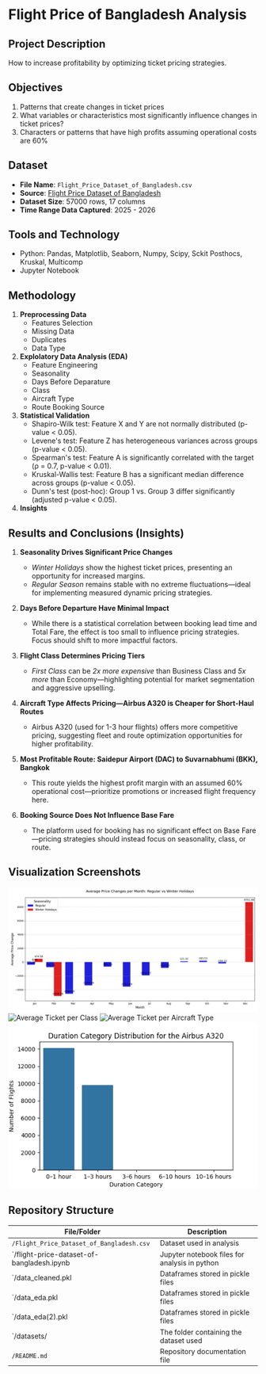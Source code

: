 # Flight Price of Bangladesh Analysis

## Project Description
How to increase profitability by optimizing ticket pricing strategies.

## Objectives
1. Patterns that create changes in ticket prices
2. What variables or characteristics most significantly influence changes in ticket prices?
3. Characters or patterns that have high profits assuming operational costs are 60%

## Dataset
- **File Name**: `Flight_Price_Dataset_of_Bangladesh.csv`
- **Source**: [Flight Price Dataset of Bangladesh](https://www.kaggle.com/datasets/mahatiratusher/flight-price-dataset-of-bangladesh)
- **Dataset Size**: 57000 rows, 17 columns
- **Time Range Data Captured**: 2025 - 2026

## Tools and Technology
- Python: Pandas, Matplotlib, Seaborn, Numpy, Scipy, Sckit Posthocs, Kruskal, Multicomp
- Jupyter Notebook

## Methodology
1. **Preprocessing Data**
   - Features Selection
   - Missing Data
   - Duplicates
   - Data Type
2. **Explolatory Data Analysis (EDA)**
   - Feature Engineering
   - Seasonality
   - Days Before Deparature
   - Class
   - Aircraft Type
   - Route Booking Source
4. **Statistical Validation**
   - Shapiro-Wilk test: Feature X and Y are not normally distributed (p-value < 0.05).
   - Levene's test: Feature Z has heterogeneous variances across groups (p-value < 0.05).
   - Spearman's test: Feature A is significantly correlated with the target (ρ = 0.7, p-value < 0.01).
   - Kruskal-Wallis test: Feature B has a significant median difference across groups (p-value < 0.05).
   - Dunn's test (post-hoc): Group 1 vs. Group 3 differ significantly (adjusted p-value < 0.05).
5. **Insights**

## Results and Conclusions (Insights)
1. **Seasonality Drives Significant Price Changes**
    - *Winter Holidays* show the highest ticket prices, presenting an opportunity for increased margins.
    - *Regular Season* remains stable with no extreme fluctuations—ideal for implementing measured dynamic pricing strategies.

2. **Days Before Departure Have Minimal Impact**
    - While there is a statistical correlation between booking lead time and Total Fare, the effect is too small to influence pricing strategies. Focus should shift to more impactful factors.

3. **Flight Class Determines Pricing Tiers**
    - *First Class* can be *2x more expensive* than Business Class and *5x more* than Economy—highlighting potential for market segmentation and aggressive upselling.

4. **Aircraft Type Affects Pricing—Airbus A320 is Cheaper for Short-Haul Routes**
    - Airbus A320 (used for 1-3 hour flights) offers more competitive pricing, suggesting fleet and route optimization opportunities for higher profitability.

5. **Most Profitable Route: Saidepur Airport (DAC) to Suvarnabhumi (BKK), Bangkok**
    - This route yields the highest profit margin with an assumed 60% operational cost—prioritize promotions or increased flight frequency here.

6. **Booking Source Does Not Influence Base Fare**
    - The platform used for booking has no significant effect on Base Fare—pricing strategies should instead focus on seasonality, class, or route.

## Visualization Screenshots
![Average Price Changes](results/avg_price_changes.png)
![Average Ticket per Class](results/avg_ticket_per_Class.png)
![Average Ticket per Aircraft Type](results/avg_ticket_per_Type.png)
![Duration Category Distribution for Airbus A320](results/dist_duration_cat.png)


## Repository Structure
| File/Folder                                | Description                                   |
|--------------------------------------------|-----------------------------------------------|
| `/Flight_Price_Dataset_of_Bangladesh.csv`  | Dataset used in analysis                      |
| `/flight-price-dataset-of-bangladesh.ipynb | Jupyter notebook files for analysis in python |
| `/data_cleaned.pkl                         | Dataframes stored in pickle files             |
| `/data_eda.pkl                             | Dataframes stored in pickle files             |
| `/data_eda(2).pkl                          | Dataframes stored in pickle files             |
| `/datasets/                                | The folder containing the dataset used        |
| `/README.md`                               | Repository documentation file                 |